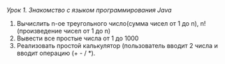 *Урок 1. Знакомство с языком программирования Java*
1. Вычислить n-ое треугольного число(сумма чисел от 1 до n), n! (произведение чисел от 1 до n)
2. Вывести все простые числа от 1 до 1000
3. Реализовать простой калькулятор (пользователь вводит 2 числа и вводит операцию (+ - / *).
